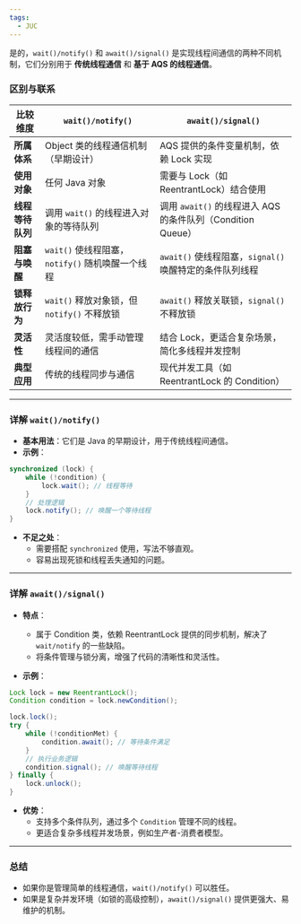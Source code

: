 ```yaml
---
tags:
  - JUC
---
```

是的，`wait()/notify()` 和 `await()/signal()` 是实现线程间通信的两种不同机制，它们分别用于 **传统线程通信** 和 **基于 AQS 的线程通信**。

### **区别与联系**
| **比较维度**    | **`wait()/notify()`**                               | **`await()/signal()`**                              |
|-----------------|----------------------------------------------------|---------------------------------------------------|
| **所属体系**     | Object 类的线程通信机制（早期设计）                  | AQS 提供的条件变量机制，依赖 Lock 实现             |
| **使用对象**     | 任何 Java 对象                                     | 需要与 Lock（如 ReentrantLock）结合使用             |
| **线程等待队列** | 调用 `wait()` 的线程进入对象的等待队列              | 调用 `await()` 的线程进入 AQS 的条件队列（Condition Queue） |
| **阻塞与唤醒**   | `wait()` 使线程阻塞，`notify()` 随机唤醒一个线程   | `await()` 使线程阻塞，`signal()` 唤醒特定的条件队列线程 |
| **锁释放行为**   | `wait()` 释放对象锁，但 `notify()` 不释放锁         | `await()` 释放关联锁，`signal()` 不释放锁           |
| **灵活性**       | 灵活度较低，需手动管理线程间的通信                  | 结合 Lock，更适合复杂场景，简化多线程并发控制        |
| **典型应用**     | 传统的线程同步与通信                               | 现代并发工具（如 ReentrantLock 的 Condition）        |

---

### **详解 `wait()/notify()`**
- **基本用法**：它们是 Java 的早期设计，用于传统线程间通信。
- **示例**：
```java
synchronized (lock) {
    while (!condition) {
        lock.wait(); // 线程等待
    }
    // 处理逻辑
    lock.notify(); // 唤醒一个等待线程
}
```

- **不足之处**：
  - 需要搭配 `synchronized` 使用，写法不够直观。
  - 容易出现死锁和线程丢失通知的问题。

---

### **详解 `await()/signal()`**
- **特点**：
  - 属于 Condition 类，依赖 ReentrantLock 提供的同步机制，解决了 `wait/notify` 的一些缺陷。
  - 将条件管理与锁分离，增强了代码的清晰性和灵活性。

- **示例**：
```java
Lock lock = new ReentrantLock();
Condition condition = lock.newCondition();

lock.lock();
try {
    while (!conditionMet) {
        condition.await(); // 等待条件满足
    }
    // 执行业务逻辑
    condition.signal(); // 唤醒等待线程
} finally {
    lock.unlock();
}
```

- **优势**：
  - 支持多个条件队列，通过多个 `Condition` 管理不同的线程。
  - 更适合复杂多线程并发场景，例如生产者-消费者模型。

---

### **总结**
- 如果你是管理简单的线程通信，`wait()/notify()` 可以胜任。
- 如果是复杂并发环境（如锁的高级控制），`await()/signal()` 提供更强大、易维护的机制。
